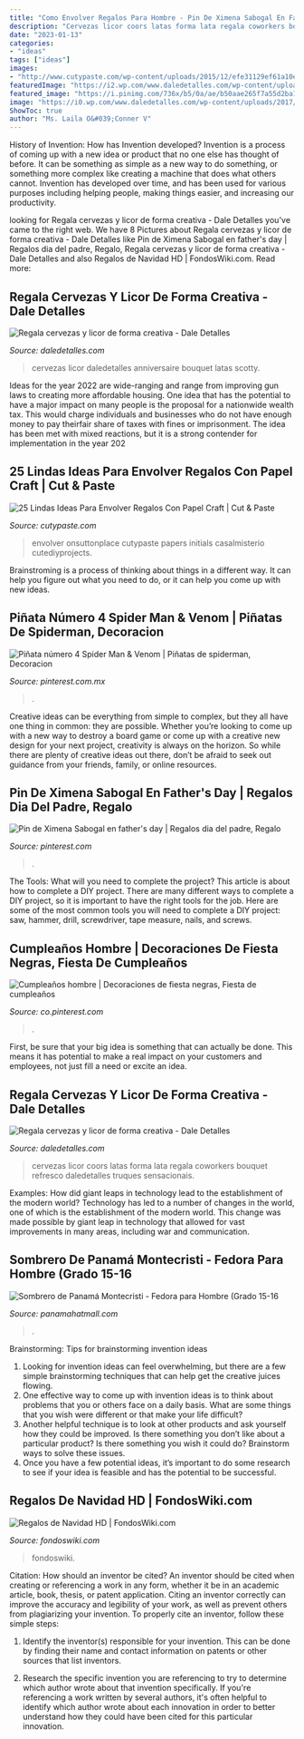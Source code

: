 ```yaml
---
title: "Como Envolver Regalos Para Hombre - Pin De Ximena Sabogal En Father&#039;s Day"
description: "Cervezas licor coors latas forma lata regala coworkers bouquet refresco daledetalles truques sensacionais"
date: "2023-01-13"
categories:
- "ideas"
tags: ["ideas"]
images:
- "http://www.cutypaste.com/wp-content/uploads/2015/12/efe31129ef61a10e93cccc9b41504c2e.jpg"
featuredImage: "https://i2.wp.com/www.daledetalles.com/wp-content/uploads/2017/05/regala-cervezas-y-licor-de-forma-creativa5.jpg"
featured_image: "https://i.pinimg.com/736x/b5/0a/ae/b50aae265f7a55d2ba16af24d2feb61f.jpg"
image: "https://i0.wp.com/www.daledetalles.com/wp-content/uploads/2017/05/regala-cervezas-y-licor-de-forma-creativa2.jpg"
ShowToc: true
author: "Ms. Laila O&#039;Conner V"
---
```



History of Invention: How has Invention developed?
Invention is a process of coming up with a new idea or product that no one else has thought of before. It can be something as simple as a new way to do something, or something more complex like creating a machine that does what others cannot. Invention has developed over time, and has been used for various purposes including helping people, making things easier, and increasing our productivity.

	

		
looking for Regala cervezas y licor de forma creativa - Dale Detalles you've came to the right web. We have 8 Pictures about Regala cervezas y licor de forma creativa - Dale Detalles like Pin de Ximena Sabogal en father&#039;s day | Regalos dia del padre, Regalo, Regala cervezas y licor de forma creativa - Dale Detalles and also Regalos de Navidad HD | FondosWiki.com. Read more:
		
    
## Regala Cervezas Y Licor De Forma Creativa - Dale Detalles

<img loading=lazy src="https://i2.wp.com/www.daledetalles.com/wp-content/uploads/2017/05/regala-cervezas-y-licor-de-forma-creativa5.jpg" onerror="this.onerror=null;this.src='https://tse4.mm.bing.net/th?id=OIP.tVwxjOWL1Sx6wKbrJFZzbgHaNK&amp;pid=15.1';" alt="Regala cervezas y licor de forma creativa - Dale Detalles">

_Source: daledetalles.com_

>cervezas licor daledetalles anniversaire bouquet latas scotty. 

	

Ideas for the year 2022 are wide-ranging and range from improving gun laws to creating more affordable housing. One idea that has the potential to have a major impact on many people is the proposal for a nationwide wealth tax. This would charge individuals and businesses who do not have enough money to pay theirfair share of taxes with fines or imprisonment. The idea has been met with mixed reactions, but it is a strong contender for implementation in the year 202
    
## 25 Lindas Ideas Para Envolver Regalos Con Papel Craft | Cut &amp; Paste

<img loading=lazy src="http://www.cutypaste.com/wp-content/uploads/2015/12/efe31129ef61a10e93cccc9b41504c2e.jpg" onerror="this.onerror=null;this.src='https://tse3.mm.bing.net/th?id=OIP.CX1MMfqg4DXum3TUYG2TqwHaLH&amp;pid=15.1';" alt="25 Lindas Ideas Para Envolver Regalos Con Papel Craft | Cut &amp; Paste">

_Source: cutypaste.com_

>envolver onsuttonplace cutypaste papers initials casalmisterio cutediyprojects. 

	

Brainstroming is a process of thinking about things in a different way. It can help you figure out what you need to do, or it can help you come up with new ideas.

    
## Piñata Número 4 Spider Man &amp; Venom | Piñatas De Spiderman, Decoracion

<img loading=lazy src="https://i.pinimg.com/736x/37/94/7f/37947f6ca62c3c4338418192b246e9b1.jpg" onerror="this.onerror=null;this.src='https://tse2.mm.bing.net/th?id=OIP.azl708UXy94Qt-pRILVWGQHaJ3&amp;pid=15.1';" alt="Piñata número 4 Spider Man &amp; Venom | Piñatas de spiderman, Decoracion">

_Source: pinterest.com.mx_

>. 

	

Creative ideas can be everything from simple to complex, but they all have one thing in common: they are possible. Whether you’re looking to come up with a new way to destroy a board game or come up with a creative new design for your next project, creativity is always on the horizon. So while there are plenty of creative ideas out there, don’t be afraid to seek out guidance from your friends, family, or online resources.

    
## Pin De Ximena Sabogal En Father&#039;s Day | Regalos Dia Del Padre, Regalo

<img loading=lazy src="https://i.pinimg.com/736x/b5/0a/ae/b50aae265f7a55d2ba16af24d2feb61f.jpg" onerror="this.onerror=null;this.src='https://tse1.mm.bing.net/th?id=OIP.6Ifp2XdA-GaFbpNQshSKiAHaNd&amp;pid=15.1';" alt="Pin de Ximena Sabogal en father&#039;s day | Regalos dia del padre, Regalo">

_Source: pinterest.com_

>. 

	

The Tools: What will you need to complete the project?
This article is about how to complete a DIY project. There are many different ways to complete a DIY project, so it is important to have the right tools for the job. Here are some of the most common tools you will need to complete a DIY project: saw, hammer, drill, screwdriver, tape measure, nails, and screws.

    
## Cumpleaños Hombre | Decoraciones De Fiesta Negras, Fiesta De Cumpleaños

<img loading=lazy src="https://i.pinimg.com/736x/6b/b2/05/6bb205e80368324f91c1c761f0f4b704.jpg" onerror="this.onerror=null;this.src='https://tse4.mm.bing.net/th?id=OIP.Bc6DbiDLoTx6-aaIs7mZ9AHaJa&amp;pid=15.1';" alt="Cumpleaños hombre | Decoraciones de fiesta negras, Fiesta de cumpleaños">

_Source: co.pinterest.com_

>. 

	

First, be sure that your big idea is something that can actually be done. This means it has potential to make a real impact on your customers and employees, not just fill a need or excite an idea.

    
## Regala Cervezas Y Licor De Forma Creativa - Dale Detalles

<img loading=lazy src="https://i0.wp.com/www.daledetalles.com/wp-content/uploads/2017/05/regala-cervezas-y-licor-de-forma-creativa2.jpg" onerror="this.onerror=null;this.src='https://tse2.mm.bing.net/th?id=OIP.20i4NJz9Q5sIojUM4Ufj5AHaJ3&amp;pid=15.1';" alt="Regala cervezas y licor de forma creativa - Dale Detalles">

_Source: daledetalles.com_

>cervezas licor coors latas forma lata regala coworkers bouquet refresco daledetalles truques sensacionais. 

	

Examples: How did giant leaps in technology lead to the establishment of the modern world?
Technology has led to a number of changes in the world, one of which is the establishment of the modern world. This change was made possible by giant leap in technology that allowed for vast improvements in many areas, including war and communication.

    
## Sombrero De Panamá Montecristi - Fedora Para Hombre (Grado 15-16

<img loading=lazy src="https://www.panamahatmall.com/images/demarpa0031p_L.jpg?v=799" onerror="this.onerror=null;this.src='https://tse1.mm.bing.net/th?id=OIP.pV6Rw2XACRt13TDg0FxvbAHaHa&amp;pid=15.1';" alt="Sombrero de Panamá Montecristi - Fedora para Hombre (Grado 15-16">

_Source: panamahatmall.com_

>. 

	

Brainstorming: Tips for brainstorming invention ideas
1. Looking for invention ideas can feel overwhelming, but there are a few simple brainstorming techniques that can help get the creative juices flowing.
2. One effective way to come up with invention ideas is to think about problems that you or others face on a daily basis. What are some things that you wish were different or that make your life difficult?
3. Another helpful technique is to look at other products and ask yourself how they could be improved. Is there something you don’t like about a particular product? Is there something you wish it could do? Brainstorm ways to solve these issues.
4. Once you have a few potential ideas, it’s important to do some research to see if your idea is feasible and has the potential to be successful.

    
## Regalos De Navidad HD | FondosWiki.com

<img loading=lazy src="http://www.fondoswiki.com/Uploads/fondoswiki.com/ImagenesGrandes/regalos-navidad.jpg" onerror="this.onerror=null;this.src='https://tse3.mm.bing.net/th?id=OIP.shh9Uszw-iBf7-rLgwwuLwHaEo&amp;pid=15.1';" alt="Regalos de Navidad HD | FondosWiki.com">

_Source: fondoswiki.com_

>fondoswiki. 

	

Citation: How should an inventor be cited?
An inventor should be cited when creating or referencing a work in any form, whether it be in an academic article, book, thesis, or patent application. Citing an inventor correctly can improve the accuracy and legibility of your work, as well as prevent others from plagiarizing your invention. To properly cite an inventor, follow these simple steps:
1. Identify the inventor(s) responsible for your invention. This can be done by finding their name and contact information on patents or other sources that list inventors.

2. Research the specific invention you are referencing to try to determine which author wrote about that invention specifically. If you're referencing a work written by several authors, it's often helpful to identify which author wrote about each innovation in order to better understand how they could have been cited for this particular innovation.


